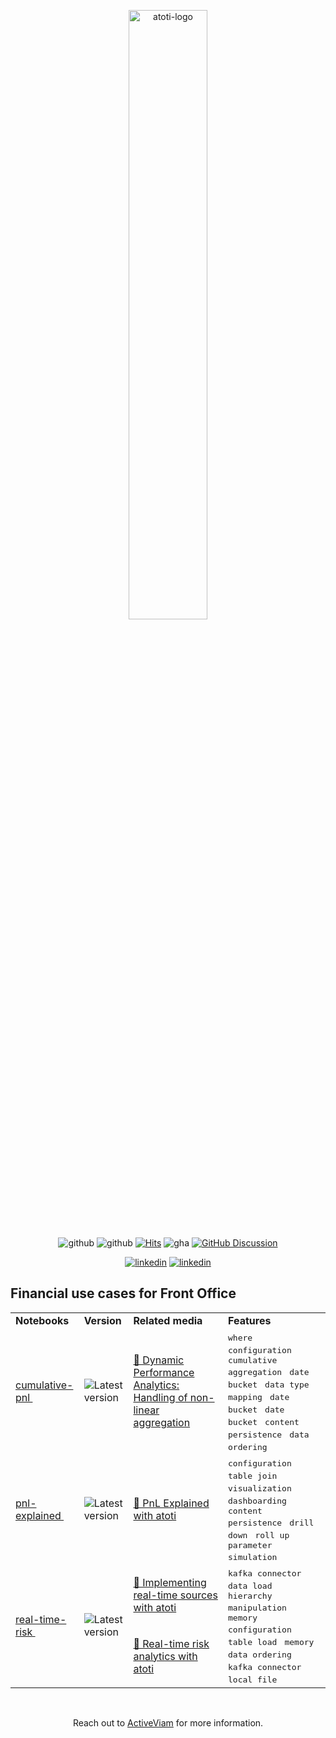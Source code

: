 <p align="center">
  <picture>
    <source media="(prefers-color-scheme: dark)" srcset="https://data.atoti.io/notebooks/banners/Atoti_Logo_White-01.svg">
    <source media="(prefers-color-scheme: light)" srcset="https://data.atoti.io/notebooks/banners/Atoti_Logo_Purple-01.svg">
    <img alt="atoti-logo" width="50%">
  </picture>
</p>

<p align="center">
  <img src="https://img.shields.io/github/v/release/atoti/atoti?color=#4cc71f" alt="github">
  <img src="https://img.shields.io/pypi/dm/atoti" alt="github">
  <a href="https://hits.seeyoufarm.com"><img src="https://hits.seeyoufarm.com/api/count/incr/badge.svg?url=https%3A%2F%2Fgithub.com%2Fatoti%2Fatoti&count_bg=%234CC71F&title_bg=%23555555&icon=&icon_color=%23E7E7E7&title=daily%2Ftotal+visits&edge_flat=false" alt="Hits"></a>
  <img src="https://github.com/atoti/atoti/actions/workflows/test.yaml/badge.svg" alt="gha">
  <a href="https://github.com/atoti/atoti/discussions"><img src="https://img.shields.io/github/discussions/atoti/atoti" alt="GitHub Discussion"></a>
</p> 

<p align="center">
  <a href="https://www.linkedin.com/showcase/atoti/"><img src="https://img.shields.io/badge/linkedin-%230077B5.svg?style=for-the-badge&logo=linkedin&logoColor=white" alt="linkedin"></a>
  <a href="https://mobile.x.com/atoti_io"><img src="https://img.shields.io/badge/X-%23000000.svg?style=for-the-badge&logo=X&logoColor=white" alt="linkedin"></a>
</p>

## Financial use cases for Front Office 

<table>



<tr>
    <td><b>Notebooks</b></td>
    <td><b>Version</b></td>
    <td><b>Related media</b></td>
    <td><b>Features</b></td>
</tr>
<tr>
<td rowspan="1"><a href="./cumulative-pnl/main.ipynb">cumulative-pnl&nbsp;</a></td><td rowspan="1"><img src="https://img.shields.io/badge/0.9.2-1C900C" alt="Latest version" /></td>
<td><a href="https://www.atoti.io/articles/dynamic-performance-analytics-handling-of-non-linear-aggregation/?utm_source=github">📰&nbsp;Dynamic Performance Analytics: Handling of non-linear aggregation</a></td><td rowspan="1"><kbd>where</kbd>&nbsp;<kbd> configuration</kbd>&nbsp;<kbd> cumulative aggregation</kbd>&nbsp;<kbd> date bucket</kbd>&nbsp;<kbd> data type mapping</kbd>&nbsp;<kbd> date bucket</kbd>&nbsp;<kbd> date bucket</kbd>&nbsp;<kbd> content persistence</kbd>&nbsp;<kbd> data ordering</kbd>&nbsp;</td>
</tr>
<tr>
<td rowspan="1"><a href="./pnl-explained/main.ipynb">pnl-explained&nbsp;</a></td><td rowspan="1"><img src="https://img.shields.io/badge/0.9.2-1C900C" alt="Latest version" /></td>
<td><a href="https://www.atoti.io/articles/pnl-explained-with-atoti/?utm_source=github">📰&nbsp;PnL Explained with atoti</a></td><td rowspan="1"><kbd>configuration</kbd>&nbsp;<kbd> table join</kbd>&nbsp;<kbd> visualization</kbd>&nbsp;<kbd> dashboarding</kbd>&nbsp;<kbd> content persistence</kbd>&nbsp;<kbd> drill down</kbd>&nbsp;<kbd> roll up</kbd>&nbsp;<kbd> parameter simulation</kbd>&nbsp;</td>
</tr>
<tr>
<td rowspan="2"><a href="./real-time-risk/main.ipynb">real-time-risk&nbsp;</a></td><td rowspan="2"><img src="https://img.shields.io/badge/0.9.2-1C900C" alt="Latest version" /></td>
<td><a href="https://www.atoti.io/articles/implementing-real-time-sources-with-atoti/?utm_source=github">📰&nbsp;Implementing real-time sources with atoti</a></td><td rowspan="2"><kbd>kafka connector</kbd>&nbsp;<kbd> data load</kbd>&nbsp;<kbd> hierarchy manipulation</kbd>&nbsp;<kbd> memory configuration</kbd>&nbsp;<kbd> table load</kbd>&nbsp;<kbd> memory</kbd>&nbsp;<kbd> data ordering</kbd>&nbsp;<kbd> kafka connector</kbd>&nbsp;<kbd> local file</kbd>&nbsp;</td>
</tr>
<tr>
<td valign="center"><a href="https://www.atoti.io/articles/real-time-risk-analytics-with-atoti/?utm_source=github">📰&nbsp;Real-time risk analytics with atoti</a></td>
</tr>
</table>


<br/>
<p align="center">
  Reach out to <a href="https://activeviam.com/contact-us/?utm_source=github&utm_medium=atoti">ActiveViam</a> for more information.
</p>
